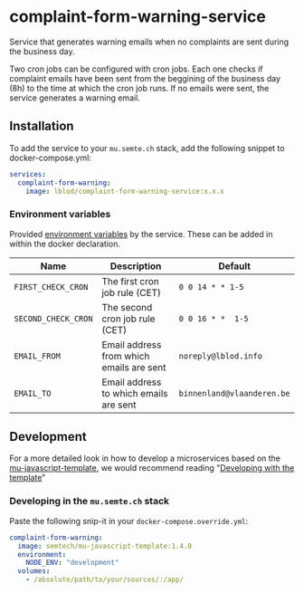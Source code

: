# complaint-form-warning-service

Service that generates warning emails when no complaints are sent during the business day.

Two cron jobs can be configured with cron jobs. Each one checks if complaint emails have been
sent from the beggining of the business day (8h) to the time at which the cron job runs. If no
emails were sent, the service generates a warning email.

## Installation

To add the service to your `mu.semte.ch` stack, add the following snippet to docker-compose.yml:

```yaml
services:
  complaint-form-warning:
    image: lblod/complaint-form-warning-service:x.x.x
```

### Environment variables

Provided [environment variables](https://docs.docker.com/compose/environment-variables/) by the service. These can be added in within the docker declaration.

| Name                | Description                              | Default                         |
| ------------------- | ---------------------------------------- | ------------------------------- |
| `FIRST_CHECK_CRON`  | The first cron job rule (CET)            | `0 0 14 * * 1-5`                |
| `SECOND_CHECK_CRON` | The second cron job rule (CET)           | `0 0 16 * *  1-5`               |
| `EMAIL_FROM`        | Email address from which emails are sent | `noreply@lblod.info`            |
| `EMAIL_TO`          | Email address to which emails are sent   | `binnenland@vlaanderen.be`      |

## Development

For a more detailed look in how to develop a microservices based on
the [mu-javascript-template](https://github.com/mu-semtech/mu-javascript-template), we would recommend
reading "[Developing with the template](https://github.com/mu-semtech/mu-javascript-template#developing-with-the-template)"

### Developing in the `mu.semte.ch` stack

Paste the following snip-it in your `docker-compose.override.yml`:

````yaml  
complaint-form-warning:
  image: semtech/mu-javascript-template:1.4.0
  environment:
    NODE_ENV: "development"
  volumes:
    - /absolute/path/to/your/sources/:/app/
````
